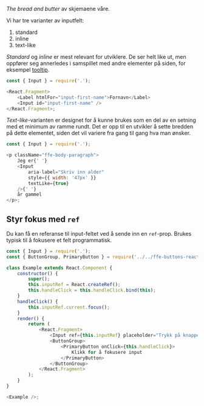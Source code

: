 _The bread and butter_ av skjemaene våre.

Vi har tre varianter av inputfelt:

1. standard
2. inline
3. text-like

_Standard_ og _inline_ er mest relevant for utviklere. De ser helt like ut, men oppfører seg annerledes i samspillet
med andre elementer på siden, for eksempel [tooltip](#tooltip).

```js
const { Input } = require('.');

<React.Fragment>
    <Label htmlFor="input-first-name">Fornavn</Label>
    <Input id="input-first-name" />
</React.Fragment>;
```

_Text-like_-varianten er designet for å kunne brukes som en del av en setning med et minimum av ramme rundt. Det er opp til en utvikler å sette bredden på dette elementet, siden det vil variere fra gang til gang hva man ønsker.

```js
const { Input } = require('.');

<p className="ffe-body-paragraph">
    Jeg er{' '}
    <Input
        aria-label="Skriv inn alder"
        style={{ width: '47px' }}
        textLike={true}
    />{' '}
    år gammel
</p>;
```

## Styr fokus med `ref`

Du kan få en referanse til input-feltet ved å sende inn en `ref`-prop. Brukes typisk til å fokusere et felt programmatisk.

```js
const { Input } = require('.');
const { ButtonGroup, PrimaryButton } = require('../../ffe-buttons-react');

class Example extends React.Component {
    constructor() {
        super();
        this.inputRef = React.createRef();
        this.handleClick = this.handleClick.bind(this);
    }
    handleClick() {
        this.inputRef.current.focus();
    }
    render() {
        return (
            <React.Fragment>
                <Input ref={this.inputRef} placeholder="Trykk på knappen" />
                <ButtonGroup>
                    <PrimaryButton onClick={this.handleClick}>
                        Klikk for å fokusere input
                    </PrimaryButton>
                </ButtonGroup>
            </React.Fragment>
        );
    }
}

<Example />;
```
